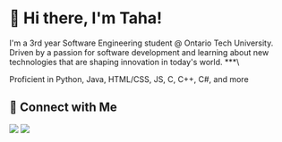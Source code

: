 # 👋 Hi there, I'm Taha!

<!-- Intro -->
I'm a 3rd year Software Engineering student @ Ontario Tech University. Driven by a passion for software development and learning about new technologies that are shaping innovation in today's world. 
\***\
<!-- Skills -->
Proficient in Python, Java, HTML/CSS, JS, C, C++, C#, and more
<!-- Connect -->
## 🤝 Connect with Me
[![](https://img.shields.io/badge/LinkedIn-Zuhair%20Khan-blue?style=flat-square&logo=linkedin)](https://www.linkedin.com/in/tahazahid/)
[![](https://img.shields.io/badge/Website-zuhairhk.ca-34D399?style=flat-square)](https://tahazahid.com/)

